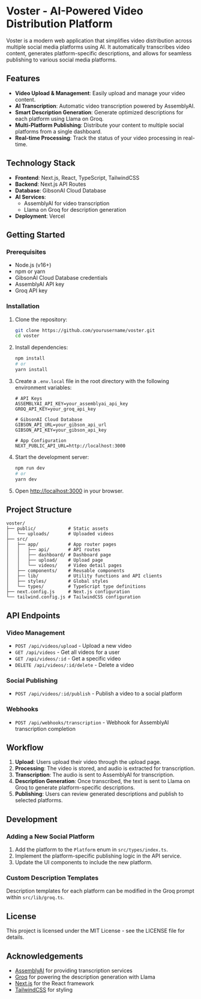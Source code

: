 # Voster - AI-Powered Video Distribution Platform

Voster is a modern web application that simplifies video distribution across multiple social media platforms using AI. It automatically transcribes video content, generates platform-specific descriptions, and allows for seamless publishing to various social media platforms.

## Features

- **Video Upload & Management**: Easily upload and manage your video content.
- **AI Transcription**: Automatic video transcription powered by AssemblyAI.
- **Smart Description Generation**: Generate optimized descriptions for each platform using Llama on Groq.
- **Multi-Platform Publishing**: Distribute your content to multiple social platforms from a single dashboard.
- **Real-time Processing**: Track the status of your video processing in real-time.

## Technology Stack

- **Frontend**: Next.js, React, TypeScript, TailwindCSS
- **Backend**: Next.js API Routes
- **Database**: GibsonAI Cloud Database
- **AI Services**: 
  - AssemblyAI for video transcription
  - Llama on Groq for description generation
- **Deployment**: Vercel

## Getting Started

### Prerequisites

- Node.js (v16+)
- npm or yarn
- GibsonAI Cloud Database credentials
- AssemblyAI API key
- Groq API key

### Installation

1. Clone the repository:
   ```bash
   git clone https://github.com/yourusername/voster.git
   cd voster
   ```

2. Install dependencies:
   ```bash
   npm install
   # or
   yarn install
   ```

3. Create a `.env.local` file in the root directory with the following environment variables:
   ```
   # API Keys
   ASSEMBLYAI_API_KEY=your_assemblyai_api_key
   GROQ_API_KEY=your_groq_api_key
   
   # GibsonAI Cloud Database
   GIBSON_API_URL=your_gibson_api_url
   GIBSON_API_KEY=your_gibson_api_key
   
   # App Configuration
   NEXT_PUBLIC_API_URL=http://localhost:3000
   ```

4. Start the development server:
   ```bash
   npm run dev
   # or
   yarn dev
   ```

5. Open [http://localhost:3000](http://localhost:3000) in your browser.

## Project Structure

```
voster/
├── public/            # Static assets
│   └── uploads/       # Uploaded videos
├── src/
│   ├── app/           # App router pages
│   │   ├── api/       # API routes
│   │   ├── dashboard/ # Dashboard page
│   │   ├── upload/    # Upload page
│   │   └── videos/    # Video detail pages
│   ├── components/    # Reusable components
│   ├── lib/           # Utility functions and API clients
│   ├── styles/        # Global styles
│   └── types/         # TypeScript type definitions
├── next.config.js     # Next.js configuration
└── tailwind.config.js # TailwindCSS configuration
```

## API Endpoints

### Video Management

- `POST /api/videos/upload` - Upload a new video
- `GET /api/videos` - Get all videos for a user
- `GET /api/videos/:id` - Get a specific video
- `DELETE /api/videos/:id/delete` - Delete a video

### Social Publishing

- `POST /api/videos/:id/publish` - Publish a video to a social platform

### Webhooks

- `POST /api/webhooks/transcription` - Webhook for AssemblyAI transcription completion

## Workflow

1. **Upload**: Users upload their video through the upload page.
2. **Processing**: The video is stored, and audio is extracted for transcription.
3. **Transcription**: The audio is sent to AssemblyAI for transcription.
4. **Description Generation**: Once transcribed, the text is sent to Llama on Groq to generate platform-specific descriptions.
5. **Publishing**: Users can review generated descriptions and publish to selected platforms.

## Development

### Adding a New Social Platform

1. Add the platform to the `Platform` enum in `src/types/index.ts`.
2. Implement the platform-specific publishing logic in the API service.
3. Update the UI components to include the new platform.

### Custom Description Templates

Description templates for each platform can be modified in the Groq prompt within `src/lib/groq.ts`.

## License

This project is licensed under the MIT License - see the LICENSE file for details.

## Acknowledgements

- [AssemblyAI](https://www.assemblyai.com/) for providing transcription services
- [Groq](https://groq.com/) for powering the description generation with Llama
- [Next.js](https://nextjs.org/) for the React framework
- [TailwindCSS](https://tailwindcss.com/) for styling
